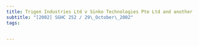 ```yaml
---
title: Trigen Industries Ltd v Sinko Technologies Pte Ltd and another 
subtitle: "[2002] SGHC 252 / 29\_October\_2002"
tags:


---
```


